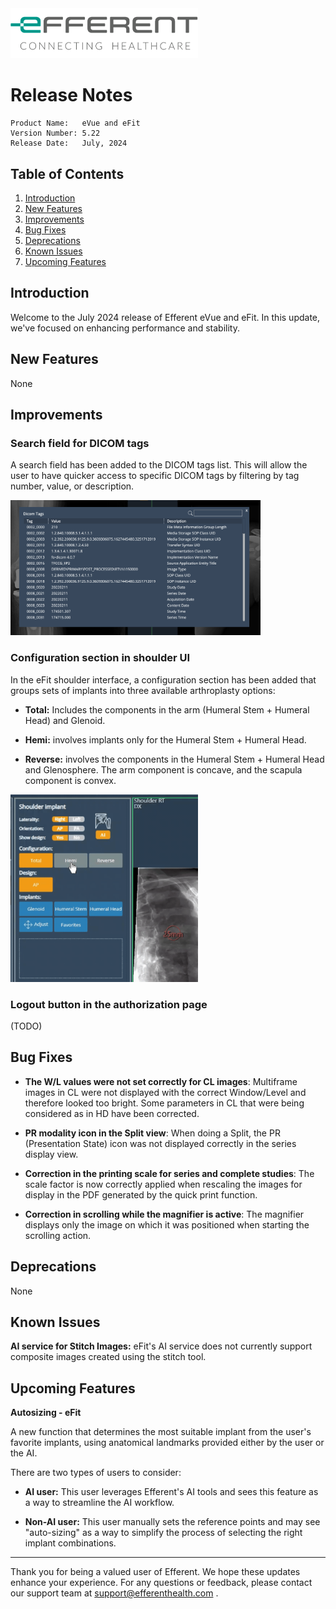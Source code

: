 <img class="logo" width="300" alt="logo" src="../../efferent_logo.png" />

<br/>

# Release Notes

```
Product Name:   eVue and eFit
Version Number: 5.22
Release Date:   July, 2024
```

## Table of Contents

1. [Introduction](#introduction)
2. [New Features](#new-features)
3. [Improvements](#improvements)
4. [Bug Fixes](#bug-fixes)
5. [Deprecations](#deprecations)
6. [Known Issues](#known-issues)
7. [Upcoming Features](#upcoming-features)

## Introduction

Welcome to the July 2024 release of Efferent eVue and eFit. In this update, we've focused on enhancing performance and stability.

## New Features

None

## Improvements

### Search field for DICOM tags

A search field has been added to the DICOM tags list. This will allow the user to have quicker access to specific DICOM tags by filtering by tag number, value, or description.

<img width=400 src="i1.png">

### Configuration section in shoulder UI

In the eFit shoulder interface, a configuration section has been added that groups sets of implants into three available arthroplasty options:

- **Total:** Includes the components in the arm (Humeral Stem + Humeral Head) and Glenoid.

- **Hemi:** involves implants only for the Humeral Stem + Humeral Head.

- **Reverse:** involves the components in the Humeral Stem + Humeral Head and Glenosphere. The arm component is concave, and the scapula component is convex.

<img width=300 src="gif.gif">

### Logout button in the authorization page

(TODO)

## Bug Fixes

- **The W/L values were not set correctly for CL images**: Multiframe images in CL were not displayed with the correct Window/Level and therefore looked too bright. Some parameters in CL that were being considered as in HD have been corrected. 

- **PR modality icon in the Split view**: When doing a Split, the PR (Presentation State) icon was not displayed correctly in the series display view.

- **Correction in the printing scale for series and complete studies**: The scale factor is now correctly applied when rescaling the images for display in the PDF generated by the quick print function.

- **Correction in scrolling while the magnifier is active**: The magnifier displays only the image on which it was positioned when starting the scrolling action.

## Deprecations

None

## Known Issues

**AI service for Stitch Images:** eFit's AI service does not currently support composite images created using the stitch tool.

## Upcoming Features

**Autosizing - eFit**

A new function that determines the most suitable implant from the user's favorite implants, using anatomical landmarks provided either by the user or the AI.
 
There are two types of users to consider:

- **AI user:** This user leverages Efferent's AI tools and sees this feature as a way to streamline the AI workflow.

- **Non-AI user:** This user manually sets the reference points and may see "auto-sizing" as a way to simplify the process of selecting the right implant combinations.

---

Thank you for being a valued user of Efferent. We hope these updates enhance your experience. For any questions or feedback, please contact our support team at support@efferenthealth.com .